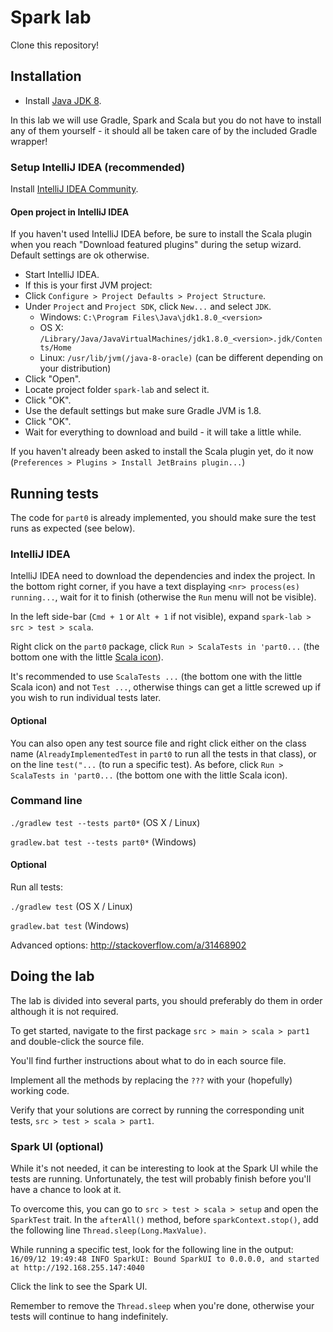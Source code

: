 # Spark lab
Clone this repository!

## Installation
* Install [Java JDK 8](http://www.oracle.com/technetwork/java/javase/downloads/index.html).

In this lab we will use Gradle, Spark and Scala but you do not have to install any of them yourself - it should all be taken care of by the included Gradle wrapper!

### Setup IntelliJ IDEA (recommended)
Install [IntelliJ IDEA Community](https://www.jetbrains.com/idea/#chooseYourEdition).

#### Open project in IntelliJ IDEA
If you haven't used IntelliJ IDEA before, be sure to install the Scala plugin when you reach "Download featured plugins" during the setup wizard. Default settings are ok otherwise.

 * Start IntelliJ IDEA.
 * If this is your first JVM project:
  * Click `Configure > Project Defaults > Project Structure`.
  * Under `Project` and `Project SDK`, click `New...` and select `JDK`.
    * Windows: `C:\Program Files\Java\jdk1.8.0_<version>`
    * OS X: `/Library/Java/JavaVirtualMachines/jdk1.8.0_<version>.jdk/Contents/H‌​ome`
    * Linux: `/usr/lib/jvm(/java-8-oracle)` (can be different depending on your distribution)
 * Click "Open".
 * Locate project folder `spark-lab` and select it.
 * Click "OK".
 * Use the default settings but make sure Gradle JVM is 1.8.
 * Click "OK".
 * Wait for everything to download and build - it will take a little while.

If you haven't already been asked to install the Scala plugin yet, do it now (`Preferences > Plugins > Install JetBrains plugin...`)

## Running tests

The code for `part0` is already implemented, you should make sure the test runs as expected (see below).

### IntelliJ IDEA
IntelliJ IDEA need to download the dependencies and index the project. In the bottom right corner, if you have a text displaying `<nr> process(es) running...`, wait for it to finish (otherwise the `Run` menu will not be visible).

In the left side-bar (`Cmd + 1` or `Alt + 1` if not visible), expand `spark-lab > src > test > scala`.

Right click on the `part0` package, click `Run > ScalaTests in 'part0...` (the bottom one with the little [Scala icon](http://www.scala-lang.org/resources/img/smooth-spiral.png)). 

It's recommended to use `ScalaTests ...` (the bottom one with the little Scala icon) and not `Test ...`, otherwise things can get a little screwed up if you wish to run individual tests later.

#### Optional

You can also open any test source file and right click either on the class name (`AlreadyImplementedTest` in `part0` to run all the tests in that class), or on the line `test("...` (to run a specific test). As before, click `Run > ScalaTests in 'part0...` (the bottom one with the little Scala icon). 

### Command line
`./gradlew test --tests part0*` (OS X / Linux)

`gradlew.bat test --tests part0*` (Windows)

#### Optional
Run all tests:

`./gradlew test` (OS X / Linux)

`gradlew.bat test` (Windows)

Advanced options: http://stackoverflow.com/a/31468902

## Doing the lab
The lab is divided into several parts, you should preferably do them in order although it is not required.

To get started, navigate to the first package `src > main > scala > part1` and double-click the source file.

You'll find further instructions about what to do in each source file.

Implement all the methods by replacing the `???` with your (hopefully) working code.

Verify that your solutions are correct by running the corresponding unit tests, `src > test > scala > part1`.

### Spark UI (optional)
While it's not needed, it can be interesting to look at the Spark UI while the tests are running. Unfortunately, the test will probably finish before you'll have a chance to look at it.

To overcome this, you can go to `src > test > scala > setup` and open the `SparkTest` trait. In the `afterAll()` method, before `sparkContext.stop()`, add the following line `Thread.sleep(Long.MaxValue)`.

While running a specific test, look for the following line in the output:
`16/09/12 19:49:48 INFO SparkUI: Bound SparkUI to 0.0.0.0, and started at http://192.168.255.147:4040`

Click the link to see the Spark UI.

Remember to remove the `Thread.sleep` when you're done, otherwise your tests will continue to hang indefinitely.
